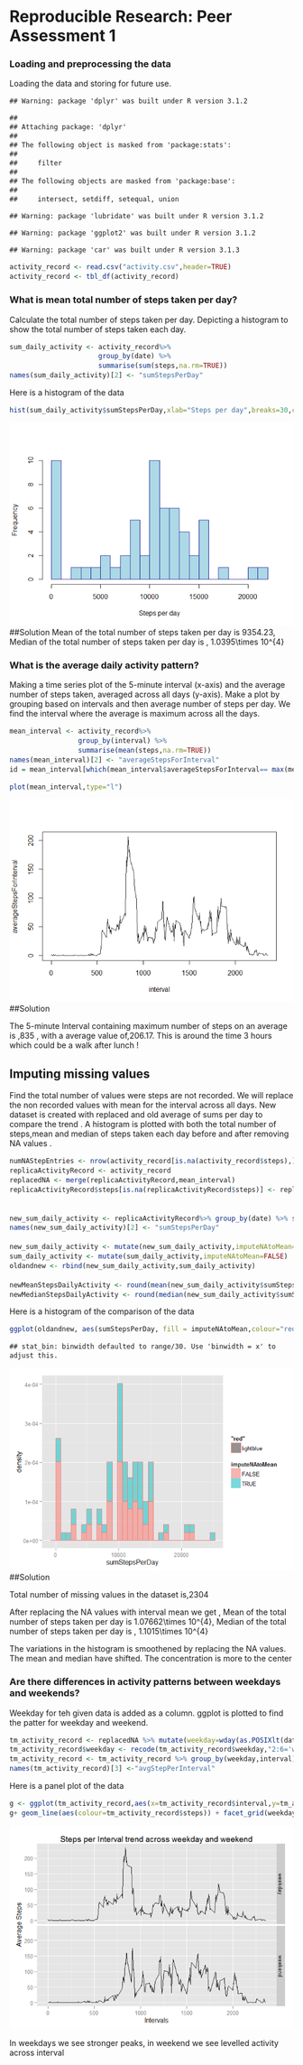 # Reproducible Research: Peer Assessment 1


### Loading and preprocessing the data
Loading the data and storing for future use.


```
## Warning: package 'dplyr' was built under R version 3.1.2
```

```
## 
## Attaching package: 'dplyr'
## 
## The following object is masked from 'package:stats':
## 
##     filter
## 
## The following objects are masked from 'package:base':
## 
##     intersect, setdiff, setequal, union
```

```
## Warning: package 'lubridate' was built under R version 3.1.2
```

```
## Warning: package 'ggplot2' was built under R version 3.1.2
```

```
## Warning: package 'car' was built under R version 3.1.3
```

```r
activity_record <- read.csv("activity.csv",header=TRUE)
activity_record <- tbl_df(activity_record) 
```

### What is mean total number of steps taken per day?

Calculate the total number of steps taken per day. Depicting a histogram to show the total number of steps taken each day. 


```r
sum_daily_activity <- activity_record%>%
                      group_by(date) %>%
                      summarise(sum(steps,na.rm=TRUE))
names(sum_daily_activity)[2] <- "sumStepsPerDay"
```

Here is a histogram of the data

```r
hist(sum_daily_activity$sumStepsPerDay,xlab="Steps per day",breaks=30,col="lightblue",border="darkblue",main="")
```

![](PA1_template_files/figure-html/histogram-1.png) 
##Solution 
Mean of the total number of steps taken per day is 9354.23, Median of the total number of steps taken per day is , 1.0395\times 10^{4}

### What is the average daily activity pattern?

Making a time series plot of the 5-minute interval (x-axis) and the average number of steps taken, averaged across all days (y-axis). 
Make a plot by grouping based on intervals and then average number of steps per day. 
We find the interval where the average is maximum across all the days. 



```r
mean_interval <- activity_record%>%
                 group_by(interval) %>%
                 summarise(mean(steps,na.rm=TRUE))
names(mean_interval)[2] <- "averageStepsForInterval"
id = mean_interval[which(mean_interval$averageStepsForInterval== max(mean_interval$averageStepsForInterval)),]
```

```r
plot(mean_interval,type="l")
```

![](PA1_template_files/figure-html/IntervalPlot-1.png) 
##Solution 

The 5-minute Interval containing maximum number of steps on an average is ,835 , with a average value of,206.17. This is around the time 3 hours which could be a walk after lunch ! 

## Imputing missing values

Find the total number of values were steps are not recorded. We will replace the non recorded values with mean for the interval across all days. 
New dataset is created with replaced and old average of sums per day to compare the trend . 
A histogram is plotted with both the total number of steps,mean and median of steps taken each day before and after removing NA values . 



```r
numNAStepEntries <- nrow(activity_record[is.na(activity_record$steps),])
replicaActivityRecord <- activity_record
replacedNA <- merge(replicaActivityRecord,mean_interval)
replicaActivityRecord$steps[is.na(replicaActivityRecord$steps)] <- replacedNA$averageStepsForInterval[is.na(replacedNA$steps)]


new_sum_daily_activity <- replicaActivityRecord%>% group_by(date) %>% summarise(sum(steps,na.rm=TRUE))
names(new_sum_daily_activity)[2] <- "sumStepsPerDay"

new_sum_daily_activity <- mutate(new_sum_daily_activity,imputeNAtoMean=TRUE)
sum_daily_activity <- mutate(sum_daily_activity,imputeNAtoMean=FALSE)
oldandnew <- rbind(new_sum_daily_activity,sum_daily_activity)

newMeanStepsDailyActivity <- round(mean(new_sum_daily_activity$sumStepsPerDay,na.rm=TRUE),1)
newMedianStepsDailyActivity <- round(median(new_sum_daily_activity$sumStepsPerDay),1)
```
Here is a histogram of the comparison of the data


```r
ggplot(oldandnew, aes(sumStepsPerDay, fill = imputeNAtoMean,colour="red",alpha=.8)) + geom_histogram(alpha = 0.5, aes(y = ..density..,colour="lightblue"))
```

```
## stat_bin: binwidth defaulted to range/30. Use 'binwidth = x' to adjust this.
```

![](PA1_template_files/figure-html/histogram2-1.png) 
##Solution

Total number of missing values in the dataset is,2304

After replacing the NA values with interval mean we get , Mean of the total number of steps taken per day is 1.07662\times 10^{4}, Median of the total number of steps taken per day is , 1.1015\times 10^{4}

The variations in the histogram is smoothened by replacing the NA values. The mean and median have shifted. The concentration is more to the center

### Are there differences in activity patterns between weekdays and weekends?

Weekday for teh given data is added as a column.
ggplot is plotted to find the patter for weekday and weekend. 

```r
tm_activity_record <- replacedNA %>% mutate(weekday=wday(as.POSIXlt(date),label=FALSE,abbr = TRUE))%>% arrange(date)
tm_activity_record$weekday <- recode(tm_activity_record$weekday,"2:6='weekday';c(1,7)='weekend'")
tm_activity_record <- tm_activity_record %>% group_by(weekday,interval) %>% summarise(mean(steps,na.rm=TRUE))
names(tm_activity_record)[3] <-"avgStepPerInterval"
```

Here is a panel plot of the data

```r
g <- ggplot(tm_activity_record,aes(x=tm_activity_record$interval,y=tm_activity_record$avgStepPerInterval))
g+ geom_line(aes(colour=tm_activity_record$steps)) + facet_grid(weekday~.) + labs(x=expression("Intervals"), y= expression("Average Steps")) + theme_grey() + labs(title ="Steps per Interval trend across weekday and weekend")
```

![](PA1_template_files/figure-html/WeekendWeekday-1.png) 


In weekdays we see stronger peaks, in weekend we see levelled activity across interval
